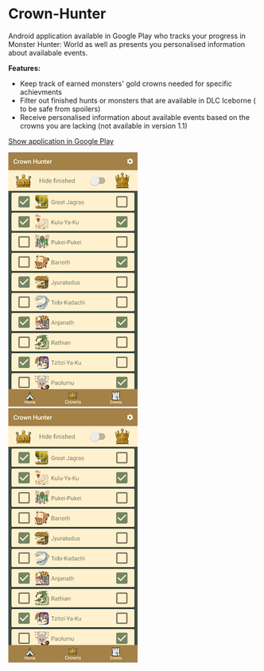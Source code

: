 # Crown-Hunter

Android application available in Google Play who tracks your progress in Monster Hunter: World as well as presents you personalised information about availabale events.

**Features:**
* Keep track of earned monsters' gold crowns needed for specific achievments
* Filter out finished hunts or monsters that are available in DLC Iceborne ( to be safe from spoilers)
* Receive personalised information about available events based on the crowns you are lacking (not available in version 1.1)

[Show application in Google Play](https://play.google.com/store/apps/details?id=com.vieja.crownhunter)

![Alt text](zdj1.png?raw=true "zdj1")
![Alt text](zdj1.png?raw=true "zdj2")

